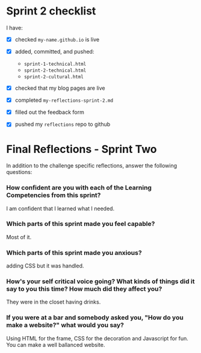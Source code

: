# Sprint 2 checklist

I have:
- [x] checked `my-name.github.io` is live
- [x] added, committed, and pushed:
    - `sprint-1-technical.html`
    - `sprint-2-technical.html`
    - `sprint-2-cultural.html` 
- [x] checked that my blog pages are live
- [x] completed `my-reflections-sprint-2.md`
- [x] filled out the feedback form
- [X] pushed my `reflections` repo to github



# Final Reflections - Sprint Two 

In addition to the challenge specific reflections, answer the following questions:

### How confident are you with each of the Learning Competencies from this sprint?
I am confident that I learned what I needed.


### Which parts of this sprint made you feel capable?
Most of it.


### Which parts of this sprint made you anxious?
adding CSS but it was handled.


### How's your self critical voice going? What kinds of things did it say to you this time? How much did they affect you?
They were in the closet having drinks.


### If you were at a bar and somebody asked you, "How do you make a website?" what would you say?
Using HTML for the frame, CSS for the decoration and Javascript for fun. You can make a well ballanced website.

